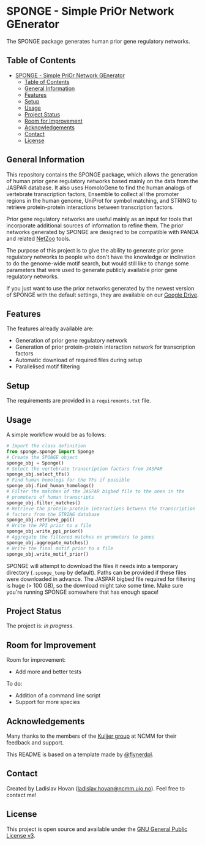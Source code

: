 # SPONGE - Simple PriOr Network GEnerator
The SPONGE package generates human prior gene regulatory networks.


## Table of Contents
- [SPONGE - Simple PriOr Network GEnerator](#sponge---simple-prior-network-generator)
  - [Table of Contents](#table-of-contents)
  - [General Information](#general-information)
  - [Features](#features)
  - [Setup](#setup)
  - [Usage](#usage)
  - [Project Status](#project-status)
  - [Room for Improvement](#room-for-improvement)
  - [Acknowledgements](#acknowledgements)
  - [Contact](#contact)
  - [License](#license)


## General Information
This repository contains the SPONGE package, which allows the generation 
of human prior gene regulatory networks based mainly on the data from 
the JASPAR database. It also uses HomoloGene to find the human analogs 
of vertebrate transcription factors, Ensemble to collect all the 
promoter regions in the human genome, UniProt for symbol matching, and
STRING to retrieve protein-protein interactions between transcription
factors.

Prior gene regulatory networks are useful mainly as an input for tools
that incorporate additional sources of information to refine them.
The prior networks generated by SPONGE are designed to be compatible
with PANDA and related [NetZoo](https://github.com/netZoo/netZooPy) 
tools.

The purpose of this project is to give the ability to generate prior 
gene regulatory networks to people who don't have the knowledge or 
inclination to do the genome-wide motif search, but would still like
to change some parameters that were used to generate publicly available
prior gene regulatory networks.

If you just want to use the prior networks generated by the newest 
version of SPONGE with the default settings, they are available on our 
[Google Drive][drive-link].

[drive-link]: https://drive.google.com/drive/folders/16uGpTWFgaFhRDTxSBQ6VtxjqwHY-0fJz?usp=sharing


## Features
The features already available are:
- Generation of prior gene regulatory network
- Generation of prior protein-protein interaction network for
  transcription factors
- Automatic download of required files during setup
- Parallelised motif filtering


## Setup
The requirements are provided in a `requirements.txt` file.


## Usage
A simple workflow would be as follows:

``` python
# Import the class definition
from sponge.sponge import Sponge
# Create the SPONGE object
sponge_obj = Sponge()
# Select the vertebrate transcription factors from JASPAR
sponge_obj.select_tfs()
# Find human homologs for the TFs if possible
sponge_obj.find_human_homologs()
# Filter the matches of the JASPAR bigbed file to the ones in the
# promoters of human transcripts
sponge_obj.filter_matches()
# Retrieve the protein-protein interactions between the transcription
# factors from the STRING database
sponge_obj.retrieve_ppi()
# Write the PPI prior to a file
sponge_obj.write_ppi_prior()
# Aggregate the filtered matches on promoters to genes
sponge_obj.aggregate_matches()
# Write the final motif prior to a file
sponge_obj.write_motif_prior()
```

SPONGE will attempt to download the files it needs into a temporary 
directory (`.sponge_temp` by default). Paths can be provided if these
files were downloaded in advance. The JASPAR bigbed file required for
filtering is huge (> 100 GB), so the download might take some time. Make
sure you're running SPONGE somewhere that has enough space!


## Project Status
The project is: _in progress_.


## Room for Improvement
Room for improvement:
- Add more and better tests

To do:
- Addition of a command line script
- Support for more species


## Acknowledgements
Many thanks to the members of the 
[Kuijjer group](https://www.kuijjerlab.org/) 
at NCMM for their feedback and support.

This README is based on a template made by 
[@flynerdpl](https://www.flynerd.pl/).


## Contact
Created by Ladislav Hovan (ladislav.hovan@ncmm.uio.no).
Feel free to contact me!


## License
This project is open source and available under the 
[GNU General Public License v3](LICENSE).